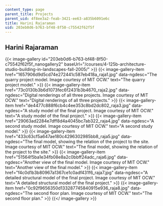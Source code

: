 ```yaml
---
content_type: page
parent_title: Projects
parent_uid: 4f8ee3a2-feab-3421-ee63-a835b6091e6c
title: Harini Rajaraman
uid: 203eb0d6-b763-bf48-8f50-c75542f62f5f
---
```


Harini Rajaraman
----------------
{{< image-gallery id="203eb0d6-b763-bf48-8f50-c75542f62f5f_nanogallery2" baseUrl="/courses/4-125b-architecture-studio-building-in-landscapes-fall-2005/" >}}
{{< image-gallery-item href="1657906d9d5cd74e272441c587eb418a_raja1.jpg" data-ngdesc="The quarry project model. Image courtesy of MIT OCW." text="The quarry project model." >}}
{{< image-gallery-item href="73c0130b3b6d1073fec6f2431b3b4670_raja2.jpg" data-ngdesc="Digital renderings of all three projects. Image courtesy of MIT OCW." text="Digital renderings of all three projects." >}}
{{< image-gallery-item href="de4477c888f6cb4c4ee353c8bd2dc802_raja3.jpg" data-ngdesc="A study model of the final project. Image courtesy of MIT OCW." text="A study model of the final project." >}}
{{< image-gallery-item href="29063ad2284e7dff8d4a4045bc7ab322_raja4.jpg" data-ngdesc="A second study model. Image courtesy of MIT OCW." text="A second study model." >}}
{{< image-gallery-item href="433c63cf5a647ae180c4296302985bb8_raja5.jpg" data-ngdesc="The final model, showing the relation of the project to the site. Image courtesy of MIT OCW." text="The final model, showing the relation of the project to the site." >}}
{{< image-gallery-item href="51564f5ba1e34fb08e8a2c0bbff24adc_raja6.jpg" data-ngdesc="Another view of the final model. Image courtesy of MIT OCW." text="Another view of the final model." >}}
{{< image-gallery-item href="f4c0d1b3b80967a1367ce1c0adf431f6_raja7.jpg" data-ngdesc="A detailed structural model of the final project. Image courtesy of MIT OCW." text="A detailed structural model of the final project." >}}
{{< image-gallery-item href="0c92f9656350d133287745840915e936_raja8.jpg" data-ngdesc="The second floor plan. Image courtesy of MIT OCW." text="The second floor plan." >}}
{{</ image-gallery >}}